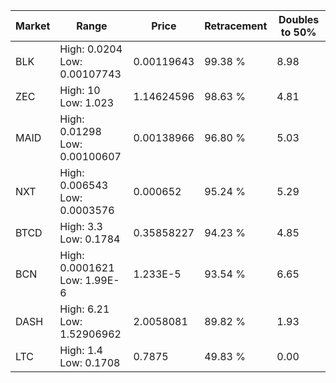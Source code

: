 | Market | Range | Price| Retracement | Doubles to 50% |
| --- | --- | --- | --- | --- |
| BLK | High: 0.0204<br />Low: 0.00107743 | 0.00119643 | 99.38 % | 8.98 |
| ZEC | High: 10<br />Low: 1.023 | 1.14624596 | 98.63 % | 4.81 |
| MAID | High: 0.01298<br />Low: 0.00100607 | 0.00138966 | 96.80 % | 5.03 |
| NXT | High: 0.006543<br />Low: 0.0003576 | 0.000652 | 95.24 % | 5.29 |
| BTCD | High: 3.3<br />Low: 0.1784 | 0.35858227 | 94.23 % | 4.85 |
| BCN | High: 0.0001621<br />Low: 1.99E-6 | 1.233E-5 | 93.54 % | 6.65 |
| DASH | High: 6.21<br />Low: 1.52906962 | 2.0058081 | 89.82 % | 1.93 |
| LTC | High: 1.4<br />Low: 0.1708 | 0.7875 | 49.83 % | 0.00 |

